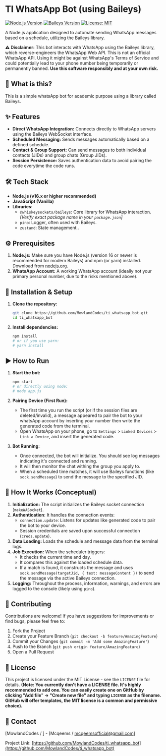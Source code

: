 # TI WhatsApp Bot (using Baileys)

[![Node.js Version](https://img.shields.io/badge/node-%3E%3D16.x-brightgreen.svg)](https://nodejs.org/)
[![Baileys Version](https://img.shields.io/badge/baileys-%5E6.x.x-blue.svg)](https://github.com/WhiskeySockets/Baileys) <!-- Update Baileys version if needed -->
[![License: MIT](https://img.shields.io/badge/License-MIT-yellow.svg)](https://opensource.org/licenses/MIT) <!-- Choose a license and update if needed -->

A Node.js application designed to automate sending WhatsApp messages based on a schedule, utilizing the Baileys library.

**⚠️ Disclaimer:** This bot interacts with WhatsApp using the Baileys library, which reverse-engineers the WhatsApp Web API. This is not an official WhatsApp API. Using it might be against WhatsApp's Terms of Service and could potentially lead to your phone number being temporarily or permanently banned. **Use this software responsibly and at your own risk.**

## 🤔 What is this?

This is a simple whatsApp bot for academic purpose using a library called Baileys.

## ✨ Features

-   **Direct WhatsApp Integration:** Connects directly to WhatsApp servers using the Baileys WebSocket interface.
-   **Scheduled Messaging:** Sends messages automatically based on a defined schedule.
-   **Contact & Group Support:** Can send messages to both individual contacts (JIDs) and group chats (Group JIDs).
-   **Session Persistence:** Saves authentication data to avoid pairing the code everytime the code runs.

## 🛠️ Tech Stack

-   **Node.js (v16.x or higher recommended)**
-   **JavaScript (Vanilla)**
-   **Libraries:**
    -   `@whiskeysockets/baileys`: Core library for WhatsApp interaction. _[Verify exact package name in your `package.json`]_
    -   `pino`: Logger, often used with Baileys.
    -   `zustand`: State management..

## ⚙️ Prerequisites

1.  **Node.js:** Make sure you have Node.js (version 16 or newer is recommended for modern Baileys) and npm (or yarn) installed. Download from [nodejs.org](https://nodejs.org/).
2.  **WhatsApp Account:** A working WhatsApp account (ideally not your primary personal number, due to the risks mentioned above).

## 🚀 Installation & Setup

1.  **Clone the repository:**

    ```bash
    git clone https://github.com/MowlandCodes/ti_whatsapp_bot.git
    cd ti_whatsapp_bot
    ```

2.  **Install dependencies:**
    ```bash
    npm install
    # or if you use yarn:
    # yarn install
    ```

## ▶️ How to Run

1.  **Start the bot:**

    ```bash
    npm start
    # or directly using node:
    # node app.js
    ```

2.  **Pairing Device (First Run):**

    -   The first time you run the script (or if the session files are deleted/invalid), a message appeared to pair the bot to your whatsApp account by inserting your number then write the generated code from the terminal.
    -   Open WhatsApp on your phone, go to `Settings` > `Linked Devices` > `Link a Device`, and insert the generated code.

3.  **Bot Running:**
    -   Once connected, the bot will initialize. You should see log messages indicating it's connected and running.
    -   It will then monitor the chat withing the group you apply to.
    -   When a scheduled time matches, it will use Baileys functions (like `sock.sendMessage`) to send the message to the specified JID.

## 📝 How It Works (Conceptual)

1.  **Initialization:** The script initializes the Baileys socket connection (`makeWASocket`).
2.  **Authentication:** It handles the connection events:
    -   `connection.update`: Listens for updates like generated code to pair the bot to your device.
    -   Session credentials are saved upon successful connection (`creds.update`).
3.  **Data Loading:** Loads the schedule and message data from the terminal logs.
4.  **Job Execution:** When the scheduler triggers:
    -   It checks the current time and day.
    -   It compares this against the loaded schedule data.
    -   If a match is found, it constructs the message and uses `sock.sendMessage(targetJid, { text: messageContent })` to send the message via the active Baileys connection.
5.  **Logging:** Throughout the process, information, warnings, and errors are logged to the console (likely using `pino`).

## 🤝 Contributing

Contributions are welcome! If you have suggestions for improvements or find bugs, please feel free to:

1.  Fork the Project
2.  Create your Feature Branch (`git checkout -b feature/AmazingFeature`)
3.  Commit your Changes (`git commit -m 'Add some AmazingFeature'`)
4.  Push to the Branch (`git push origin feature/AmazingFeature`)
5.  Open a Pull Request

## 📜 License

This project is licensed under the MIT License - see the `LICENSE` file for details.
**(Note: You currently don't have a LICENSE file. It's highly recommended to add one. You can easily create one on GitHub by clicking "Add file" -> "Create new file" and typing `LICENSE` as the filename. GitHub will offer templates, the MIT license is a common and permissive choice).**

## 📧 Contact

[MowlandCodes / ] - [Mcqeems / mcqeemsofficial@gmail.com]

Project Link: [https://github.com/MowlandCodes/ti_whatsapp_bot](https://github.com/MowlandCodes/ti_whatsapp_bot)
